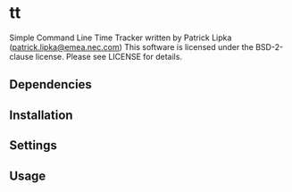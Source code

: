 # tt
Simple Command Line Time Tracker written by Patrick Lipka (patrick.lipka@emea.nec.com)
This software is licensed under the BSD-2-clause license. Please see LICENSE for details.

## Dependencies

## Installation

## Settings

## Usage
